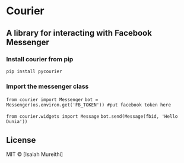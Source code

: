 # Courier

## A library for interacting with Facebook Messenger

### Install courier from pip 

`pip install pycourier`

### Import the messenger class

`from courier import Messenger`
`bot = Messenger(os.environ.get('FB_TOKEN')) #put facebook token here`

`from courier.widgets import Message`
`bot.send(Message(fbid, 'Hello Dunia'))`


## License

MIT © [Isaiah Mureithi]
